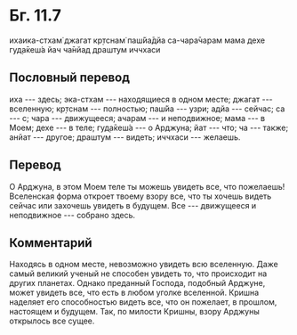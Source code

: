 # Бг. 11.7

ихаика-стхам̇ джагат кр̣тснам̇ паш́йа̄дйа са-чара̄чарам мама дехе гуд̣а̄кеш́а йач
ча̄нйад драшт̣ум иччхаси

## Пословный перевод

иха --- здесь; эка-стхам --- находящиеся в одном месте; джагат ---
вселенную; кр̣тснам --- полностью; паш́йа --- узри; адйа --- сейчас; са
--- с; чара --- движущееся; ачарам --- и неподвижное; мама --- в Моем;
дехе --- в теле; гуд̣а̄кеш́а --- о Арджуна; йат --- что; ча --- также;
анйат --- другое; драшт̣ум --- видеть; иччхаси --- желаешь.

## Перевод

О Арджуна, в этом Моем теле ты можешь увидеть все, что пожелаешь!
Вселенская форма откроет твоему взору все, что ты хочешь видеть сейчас
или захочешь увидеть в будущем. Все --- движущееся и неподвижное ---
собрано здесь.

## Комментарий

Находясь в одном месте, невозможно увидеть всю вселенную. Даже самый
великий ученый не способен увидеть то, что происходит на других
планетах. Однако преданный Господа, подобный Арджуне, может увидеть все,
что есть в любом уголке вселенной. Кришна наделяет его способностью
видеть все, что он пожелает, в прошлом, настоящем и будущем. Так, по
милости Кришны, взору Арджуны открылось все сущее.
